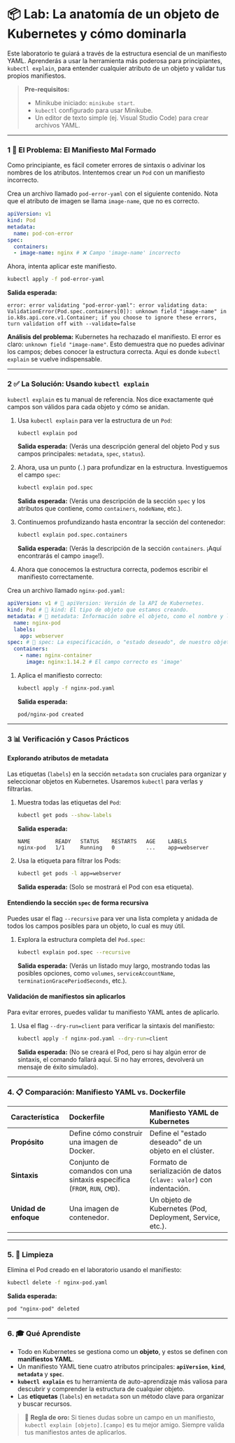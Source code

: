 # 📦 Lab: La anatomía de un objeto de Kubernetes y cómo dominarla

Este laboratorio te guiará a través de la estructura esencial de un manifiesto YAML. Aprenderás a usar la herramienta más poderosa para principiantes, `kubectl explain`, para entender cualquier atributo de un objeto y validar tus propios manifiestos.

> **Pre-requisitos:**
>
>   * Minikube iniciado: `minikube start`.
>   * `kubectl` configurado para usar Minikube.
>   * Un editor de texto simple (ej. Visual Studio Code) para crear archivos YAML.

-----

### 1 🚫 El Problema: El Manifiesto Mal Formado

Como principiante, es fácil cometer errores de sintaxis o adivinar los nombres de los atributos. Intentemos crear un `Pod` con un manifiesto incorrecto.

Crea un archivo llamado `pod-error-yaml` con el siguiente contenido. Nota que el atributo de imagen se llama `image-name`, que no es correcto.

```yaml
apiVersion: v1
kind: Pod
metadata:
  name: pod-con-error
spec:
  containers:
  - image-name: nginx # ❌ Campo 'image-name' incorrecto
```

Ahora, intenta aplicar este manifiesto.

```bash
kubectl apply -f pod-error-yaml
```

**Salida esperada:**

```
error: error validating "pod-error-yaml": error validating data: ValidationError(Pod.spec.containers[0]): unknown field "image-name" in io.k8s.api.core.v1.Container; if you choose to ignore these errors, turn validation off with --validate=false
```

**Análisis del problema:** Kubernetes ha rechazado el manifiesto. El error es claro: `unknown field "image-name"`. Esto demuestra que no puedes adivinar los campos; debes conocer la estructura correcta. Aquí es donde `kubectl explain` se vuelve indispensable.

-----

### 2 ✅ La Solución: Usando `kubectl explain`

`kubectl explain` es tu manual de referencia. Nos dice exactamente qué campos son válidos para cada objeto y cómo se anidan.

1.  Usa `kubectl explain` para ver la estructura de un `Pod`:

    ```bash
    kubectl explain pod
    ```

    **Salida esperada:**
    (Verás una descripción general del objeto Pod y sus campos principales: `metadata`, `spec`, `status`).

2.  Ahora, usa un punto (`.`) para profundizar en la estructura. Investiguemos el campo `spec`:

    ```bash
    kubectl explain pod.spec
    ```

    **Salida esperada:**
    (Verás una descripción de la sección `spec` y los atributos que contiene, como `containers`, `nodeName`, etc.).

3.  Continuemos profundizando hasta encontrar la sección del contenedor:

    ```bash
    kubectl explain pod.spec.containers
    ```

    **Salida esperada:**
    (Verás la descripción de la sección `containers`. ¡Aquí encontrarás el campo `image`\!).

4.  Ahora que conocemos la estructura correcta, podemos escribir el manifiesto correctamente.

Crea un archivo llamado `nginx-pod.yaml`:

```yaml
apiVersion: v1 # 🎯 apiVersion: Versión de la API de Kubernetes.
kind: Pod # 🎯 kind: El tipo de objeto que estamos creando.
metadata: # 🎯 metadata: Información sobre el objeto, como el nombre y las etiquetas.
  name: nginx-pod
  labels:
    app: webserver
spec: # 🎯 spec: La especificación, o "estado deseado", de nuestro objeto.
  containers:
    - name: nginx-container
      image: nginx:1.14.2 # El campo correcto es 'image'
```

1.  Aplica el manifiesto correcto:
    ```bash
    kubectl apply -f nginx-pod.yaml
    ```
    **Salida esperada:**
    ```
    pod/nginx-pod created
    ```

-----

### 3 📊 Verificación y Casos Prácticos

#### Explorando atributos de metadata

Las etiquetas (`labels`) en la sección `metadata` son cruciales para organizar y seleccionar objetos en Kubernetes. Usaremos `kubectl` para verlas y filtrarlas.

1.  Muestra todas las etiquetas del `Pod`:

    ```bash
    kubectl get pods --show-labels
    ```

    **Salida esperada:**

    ```
    NAME        READY   STATUS    RESTARTS   AGE    LABELS
    nginx-pod   1/1     Running   0          ...    app=webserver
    ```

2.  Usa la etiqueta para filtrar los Pods:

    ```bash
    kubectl get pods -l app=webserver
    ```

    **Salida esperada:**
    (Solo se mostrará el Pod con esa etiqueta).

#### Entendiendo la sección `spec` de forma recursiva

Puedes usar el flag `--recursive` para ver una lista completa y anidada de todos los campos posibles para un objeto, lo cual es muy útil.

1.  Explora la estructura completa del `Pod.spec`:
    ```bash
    kubectl explain pod.spec --recursive
    ```
    **Salida esperada:**
    (Verás un listado muy largo, mostrando todas las posibles opciones, como `volumes`, `serviceAccountName`, `terminationGracePeriodSeconds`, etc.).

#### Validación de manifiestos sin aplicarlos

Para evitar errores, puedes validar tu manifiesto YAML antes de aplicarlo.

1.  Usa el flag `--dry-run=client` para verificar la sintaxis del manifiesto:
    ```bash
    kubectl apply -f nginx-pod.yaml --dry-run=client
    ```
    **Salida esperada:**
    (No se creará el Pod, pero si hay algún error de sintaxis, el comando fallará aquí. Si no hay errores, devolverá un mensaje de éxito simulado).

-----

### 4. 📋 Comparación: Manifiesto YAML vs. Dockerfile

| Característica | Dockerfile | Manifiesto YAML de Kubernetes |
|:---|:---|:---|
| **Propósito** | Define cómo construir una imagen de Docker. | Define el "estado deseado" de un objeto en el clúster. |
| **Sintaxis** | Conjunto de comandos con una sintaxis específica (`FROM`, `RUN`, `CMD`). | Formato de serialización de datos (`clave: valor`) con indentación. |
| **Unidad de enfoque** | Una imagen de contenedor. | Un objeto de Kubernetes (Pod, Deployment, Service, etc.). |

-----

### 5. 🧹 Limpieza

Elimina el Pod creado en el laboratorio usando el manifiesto:

```bash
kubectl delete -f nginx-pod.yaml
```

**Salida esperada:**

```
pod "nginx-pod" deleted
```

-----

### 6\. 🎓 Qué Aprendiste

  * Todo en Kubernetes se gestiona como un **objeto**, y estos se definen con **manifiestos YAML**.
  * Un manifiesto YAML tiene cuatro atributos principales: **`apiVersion`**, **`kind`**, **`metadata`** y **`spec`**.
  * **`kubectl explain`** es tu herramienta de auto-aprendizaje más valiosa para descubrir y comprender la estructura de cualquier objeto.
  * Las **etiquetas** (`labels`) en `metadata` son un método clave para organizar y buscar recursos.

> 🎯 **Regla de oro:** Si tienes dudas sobre un campo en un manifiesto, `kubectl explain [objeto].[campo]` es tu mejor amigo. Siempre valida tus manifiestos antes de aplicarlos.
